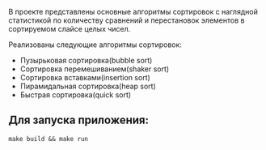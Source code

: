 В проекте представлены основные алгоритмы сортировок с наглядной статистикой по количеству сравнений и перестановок элементов в сортируемом слайсе целых чисел.

Реализованы следующие алгоритмы сортировок:
- Пузырьковая сортировка(bubble sort)
- Сортировка перемешиванием(shaker sort)
- Сортировка вставками(insertion sort)
- Пирамидальная сортировка(heap sort)
- Быстрая сортировка(quick sort)

## Для запуска приложения:
```make build && make run```
